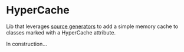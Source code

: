 # HyperCache

Lib that leverages [source generators](https://github.com/dotnet/roslyn/blob/main/docs/features/source-generators.md) to add a simple memory cache to classes marked with a HyperCache attribute.

In construction...
